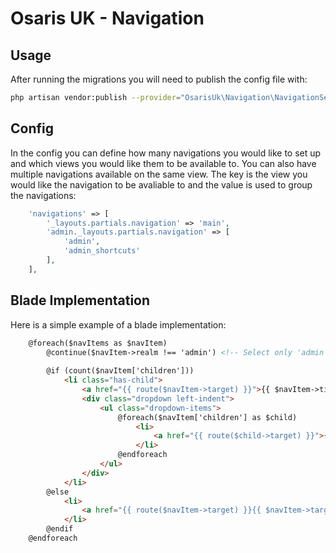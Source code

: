 # Osaris UK - Navigation

## Usage

After running the migrations you will need to publish the config file with:

```bash
php artisan vendor:publish --provider="OsarisUk\Navigation\NavigationServiceProvider" --tag="config"
```


## Config

In the config you can define how many navigations you would like to set up and which views you would like them to be available to.  You can also have multiple navigations available on the same view.  The key is the view you would like the navigation to be avaliable to and the value is used to group the navigations:

```php
    'navigations' => [
        '_layouts.partials.navigation' => 'main',
        'admin._layouts.partials.navigation' => [
            'admin',
            'admin_shortcuts'
        ],
    ],
```


## Blade Implementation

Here is a simple example of a blade implementation:

```html
    @foreach($navItems as $navItem)
    	@continue($navItem->realm !== 'admin') <!-- Select only 'admin' nav items where more than one group passed to the view. -->
    	
        @if (count($navItem['children']))
            <li class="has-child">
                <a href="{{ route($navItem->target) }}">{{ $navItem->title }}</a>
                <div class="dropdown left-indent">
                    <ul class="dropdown-items">
                        @foreach($navItem['children'] as $child)
                            <li>
                                <a href="{{ route($child->target) }}">{{ $child->title }}</a>
                            </li>
                        @endforeach
                    </ul>
                </div>
            </li>
        @else
            <li>
                <a href="{{ route($navItem->target) }}{{ $navItem->target_append }}">{{ $navItem->title }}</a>
            </li>
        @endif
    @endforeach
```
